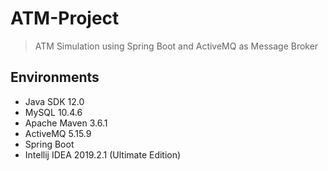 # ATM-Project

> ATM Simulation using Spring Boot and ActiveMQ as Message Broker

## Environments

- Java SDK 12.0
- MySQL 10.4.6
- Apache Maven 3.6.1
- ActiveMQ 5.15.9
- Spring Boot
- Intellij IDEA 2019.2.1 (Ultimate Edition)
